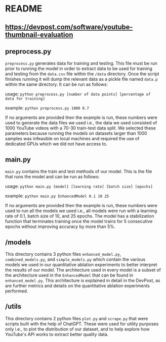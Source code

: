 # README

## https://devpost.com/software/youtube-thumbnail-evaluation

## preprocess.py

`preprocess.py` generates data for training and testing. This file must be run prior to running the model
in order to extract data to be used for training and testing from the `data.csv` file within the `/data` 
directory. Once the script finishes running it will dump the relevant data as a pickle file named `data.p` 
within the same directory. It can be run as follows:

usage: `python preprocess.py [number of data points] [percentage of data for training]`

example: `python preprocess.py 1000 0.7`

If no arguments are provided then the example is run, these numbers were used to generate the data files
we used i.e., the data we used consisted of 1000 YouTube videos with a 70-30 train-test data split. We 
selected these parameters because running the models on datasets larger than 1000 samples was infeasible
on local machines and required the use of dedicated GPUs which we did not have access to.

## main.py

`main.py` contains the train and test methods of our model. This is the file that runs the model and can
be run as follows:

usage: `python main.py [model] [learning rate] [batch size] [epochs]`

example: `python main.py EnhancedModel 0.1 10 25`

If no arguments are provided then the example is run, these numbers were used to run all the models we used 
i.e., all models were run with a learning rate of 0.1, batch size of 10, and 25 epochs. The model has a 
stabilization function that terminates training once the model trains for 5 consecutive epochs without 
improving accuracy by more than 5%.

## /models

This directory contains 3 python files `enhanced_model.py`, `combined_models.py`, and `simple_models.py` 
which contain the various models we used in our quantitative ablation experiments to better interpret the 
results of our model. The architecture used in every model is a subset of the architecture used in the
`EnhancedModel` that can be found in `enhanced_model.py`. This architecture is explained in detail in 
the DevPost, as are further metrics and details on the quantitative ablation experiments performed.

## /utils

This directory contains 2 python files `plot.py` and `scrape.py` that were scripts built with the help
of ChatGPT. These were used for utility purposes only i.e., to plot the distribution of our dataset,
and to help explore how YouTube's API works to extract better quality data.